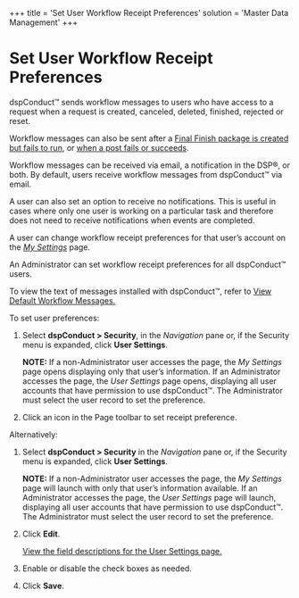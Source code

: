 +++
title = 'Set User Workflow Receipt Preferences'
solution = 'Master Data Management'
+++

# Set User Workflow Receipt Preferences

dspConduct™ sends workflow messages to users who have access to a
request when a request is created, canceled, deleted, finished, rejected
or reset.

Workflow messages can also be sent after a [Final Finish package is
created but fails to
run](Send_Workflow_Notifications_when_a_Final_Finish_Package_Fails.htm),
or [when a post fails or
succeeds](Send_Workflow_Notifications_when_a_Post_Fails_or_Succeeds.htm).

Workflow messages can be received via email, a notification in the DSP®,
or both. By default, users receive workflow messages from dspConduct™
via email.

A user can also set an option to receive no notifications. This is
useful in cases where only one user is working on a particular task and
therefore does not need to receive notifications when events are
completed.

A user can change workflow receipt preferences for that user’s account
on the *[My Settings](../Page_Desc/My_Settings.htm)* page.

An Administrator can set workflow receipt preferences for all
dspConduct™ users.

To view the text of messages installed with dspConduct™, refer to [View
Default Workflow Messages.](View_Default_Workflow_Messages.htm)

To set user preferences:

1.  Select **dspConduct \> Security**, in the *Navigation* pane or, if
    the Security menu is expanded, click **User Settings**.
    
    **NOTE:** If a non-Administrator user accesses the page, the *My
    Settings* page opens displaying only that user’s information. If an
    Administrator accesses the page, the *User Settings* page opens,
    displaying all user accounts that have permission to use
    dspConduct™. The Administrator must select the user record to set
    the preference.

2.  Click an icon in the Page toolbar to set receipt preference.

Alternatively:

1.  Select **dspConduct \> Security** in the *Navigation* pane or, if
    the Security menu is expanded, click **User Settings**.
    
    **NOTE:** If a non-Administrator user accesses the page, the *My
    Settings* page will launch with only that user’s information
    available. If an Administrator accesses the page, the *User
    Settings* page will launch, displaying all user accounts that have
    permission to use dspConduct™. The Administrator must select the
    user record to set the preference.

2.  Click <span style="font-weight: bold;">Edit</span>.
    
    [View the field descriptions for the User Settings
    page.](../Page_Desc/User_Settings_H.htm)

3.  Enable or disable the check boxes as needed.

4.  Click <span style="font-weight: bold;">Save</span>.

